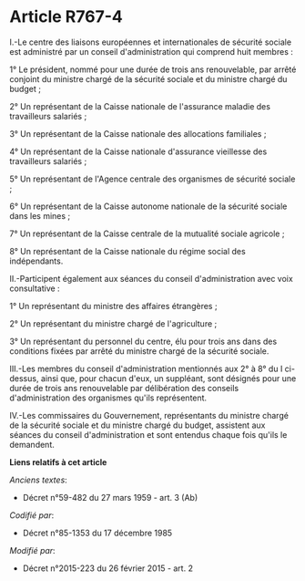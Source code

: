 # Article R767-4

I.-Le centre des liaisons européennes et internationales de sécurité sociale est administré par un conseil d'administration
qui comprend huit membres : 

1° Le président, nommé pour une durée de trois ans renouvelable, par arrêté conjoint du ministre chargé de la sécurité
sociale et du ministre chargé du budget ; 

2° Un représentant de la Caisse nationale de l'assurance maladie des travailleurs salariés ; 

3° Un représentant de la Caisse nationale des allocations familiales ; 

4° Un représentant de la Caisse nationale d'assurance vieillesse des travailleurs salariés ; 

5° Un représentant de l'Agence centrale des organismes de sécurité sociale ; 

6° Un représentant de la Caisse autonome nationale de la sécurité sociale dans les mines ; 

7° Un représentant de la Caisse centrale de la mutualité sociale agricole ;

8° Un représentant de la Caisse nationale du régime social des indépendants.

II.-Participent également aux séances du conseil d'administration avec voix consultative : 

1° Un représentant du ministre des affaires étrangères ; 

2° Un représentant du ministre chargé de l'agriculture ; 

3° Un représentant du personnel du centre, élu pour trois ans dans des conditions fixées par arrêté du ministre chargé de la
sécurité sociale. 

III.-Les membres du conseil d'administration mentionnés aux 2° à 8° du I ci-dessus, ainsi que, pour chacun d'eux, un
suppléant, sont désignés pour une durée de trois ans renouvelable par délibération des conseils d'administration des
organismes qu'ils représentent. 

IV.-Les commissaires du Gouvernement, représentants du ministre chargé de la sécurité sociale et du ministre chargé du
budget, assistent aux séances du conseil d'administration et sont entendus chaque fois qu'ils le demandent.

**Liens relatifs à cet article**

_Anciens textes_:

  - Décret n°59-482 du 27 mars 1959 - art. 3 (Ab)

_Codifié par_:

  - Décret n°85-1353 du 17 décembre 1985

_Modifié par_:

  - Décret n°2015-223 du 26 février 2015 - art. 2
